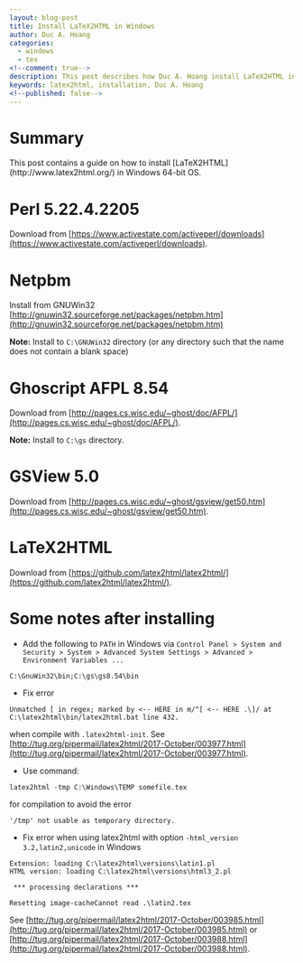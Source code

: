 ```yaml
---
layout: blog-post
title: Install LaTeX2HTML in Windows
author: Duc A. Hoang
categories:
  - windows
  - tex
<!--comment: true-->
description: This post describes how Duc A. Hoang install LaTeX2HTML in Windows
keywords: latex2html, installation, Duc A. Hoang
<!--published: false-->
---
```


<div class="alert alert-info" markdown="1">
<h1 class="alert-heading">Summary</h1>
This post contains a guide on how to install [LaTeX2HTML](http://www.latex2html.org/) in Windows 64-bit OS. 
</div>

# Perl 5.22.4.2205
Download from [https://www.activestate.com/activeperl/downloads](https://www.activestate.com/activeperl/downloads).

# Netpbm
Install from GNUWin32 [http://gnuwin32.sourceforge.net/packages/netpbm.htm](http://gnuwin32.sourceforge.net/packages/netpbm.htm) 

**Note:** Install to `C:\GNUWin32` directory (or any directory such that the name does not contain a blank space)

# Ghoscript AFPL 8.54
Download from [http://pages.cs.wisc.edu/~ghost/doc/AFPL/](http://pages.cs.wisc.edu/~ghost/doc/AFPL/).

**Note:** Install to `C:\gs` directory.

# GSView 5.0
Download from [http://pages.cs.wisc.edu/~ghost/gsview/get50.htm](http://pages.cs.wisc.edu/~ghost/gsview/get50.htm).

# LaTeX2HTML
Download from [https://github.com/latex2html/latex2html/](https://github.com/latex2html/latex2html/).

# Some notes after installing

* Add the following to `PATH` in Windows via `Control Panel > System and Security > System > Advanced System Settings > Advanced > Environment Variables ...`

```
C:\GnuWin32\bin;C:\gs\gs8.54\bin
```

* Fix error

```
Unmatched [ in regex; marked by <-- HERE in m/^[ <-- HERE .\]/ at C:\latex2html\bin/latex2html.bat line 432.
```
	
when compile with `.latex2html-init`. See [http://tug.org/pipermail/latex2html/2017-October/003977.html](http://tug.org/pipermail/latex2html/2017-October/003977.html).

* Use command: 

```
latex2html -tmp C:\Windows\TEMP somefile.tex 
```
	
for compilation to avoid the error 

```
'/tmp' not usable as temporary directory.
```

* Fix error when using latex2html with option `-html_version 3.2,latin2,unicode` in Windows

```
Extension: loading C:\latex2html\versions\latin1.pl
HTML version: loading C:\latex2html\versions\html3_2.pl

 *** processing declarations ***

Resetting image-cacheCannot read .\latin2.tex
```
	
See [http://tug.org/pipermail/latex2html/2017-October/003985.html](http://tug.org/pipermail/latex2html/2017-October/003985.html) or [http://tug.org/pipermail/latex2html/2017-October/003988.html](http://tug.org/pipermail/latex2html/2017-October/003988.html).

	

